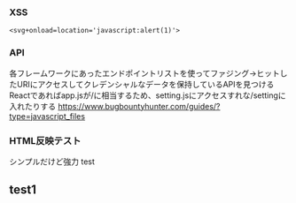 ### XSS
```
<svg+onload=location='javascript:alert(1)'>
```

### API
各フレームワークにあったエンドポイントリストを使ってファジング→ヒットしたURIにアクセスしてクレデンシャルなデータを保持しているAPIを見つける
Reactであればapp.jsが/に相当するため、setting.jsにアクセスすれな/settingに入れたりする
https://www.bugbountyhunter.com/guides/?type=javascript_files

### HTML反映テスト
シンプルだけど強力
test<h2>test1
